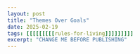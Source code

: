 ```yaml
---
layout: post
title: "Themes Over Goals"
date: 2025-02-19
tags: [[[[[[[[[rules-for-living]]]]]]]]]
excerpt: "CHANGE ME BEFORE PUBLISHING"
---
```

